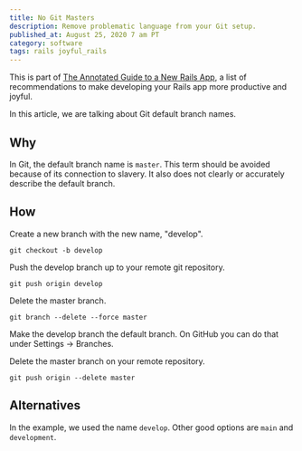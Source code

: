 ```yaml
---
title: No Git Masters
description: Remove problematic language from your Git setup.
published_at: August 25, 2020 7 am PT
category: software
tags: rails joyful_rails
---
```


This is part of [The Annotated Guide to a New Rails
App](the_annotated_guide_to_a_new_rails_app), a list of
recommendations to make developing your Rails app more productive and joyful.

In this article, we are talking about Git default branch names.

## Why

In Git, the default branch name is `master`. This term should be avoided because
of its connection to slavery. It also does not clearly or accurately describe
the default branch.

## How

Create a new branch with the new name, "develop".

`git checkout -b develop`

Push the develop branch up to your remote git repository.

`git push origin develop`

Delete the master branch.

`git branch --delete --force master`

Make the develop branch the default branch. On GitHub you can do that under
Settings -> Branches.

Delete the master branch on your remote repository.

`git push origin --delete master`

## Alternatives

In the example, we used the name `develop`. Other good options are `main` and
`development`.
